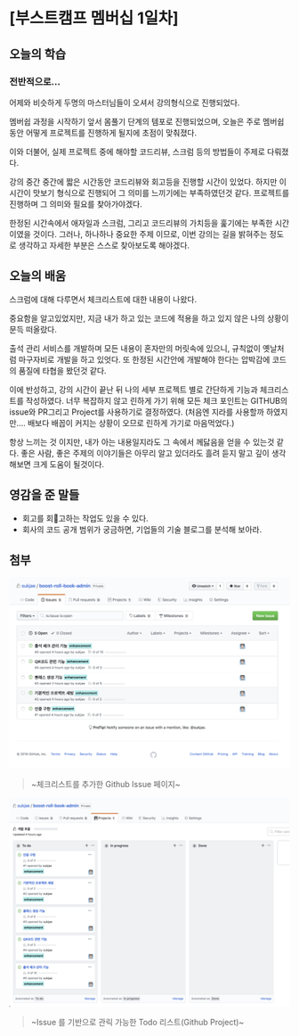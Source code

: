 # [부스트캠프 멤버십 1일차]

## 오늘의 학습

### 전반적으로...

어제와 비슷하게 두명의 마스터님들이 오셔서 강의형식으로 진행되었다. 

멤버쉽 과정을 시작하기 앞서 몸풀기 단계의 템포로 진행되었으며, 오늘은 주로 멤버쉽동안 어떻게 프로젝트를 진행하게 될지에 초점이 맞춰졌다. 

이와 더불어, 실제 프로젝트 중에 해야할 코드리뷰, 스크럼 등의 방법들이 주제로 다뤄졌다. 

강의 중간 중간에 짧은 시간동안 코드리뷰와 회고등을 진행할 시간이 있었다. 
하지만 이 시간이 맛보기 형식으로 진행되어 그 의미를 느끼기에는 부족하였던것 같다. 
프로젝트를 진행하며 그 의미와 필요를 찾아가야겠다. 

한정된 시간속에서 애자일과 스크럼, 그리고 코드리뷰의 가치등을 훑기에는 부족한 시간이였을 것이다. 
그러나, 하나하나 중요한 주제 이므로, 이번 강의는 길을 밝혀주는 정도로 생각하고 자세한 부분은 스스로 찾아보도록 해야겠다. 


## 오늘의 배움

스크럼에 대해 다루면서 체크리스트에 대한 내용이 나왔다. 

중요함을 알고있었지만, 지금 내가 하고 있는 코드에 적용을 하고 있지 않은 나의 상황이 문득 떠올랐다.

출석 관리 서비스를 개발하며 모든 내용이 혼자만의 머릿속에 있으니, 규칙없이 옛날처럼 마구자비로 개발을 하고 있엇다. 
또 한정된 시간안에 개발해야 한다는 압박감에 코드의 품질에 타협을 봤던것 같다. 

이에 반성하고, 강의 시간이 끝난 뒤 나의 세부 프로젝트 별로 간단하게 기능과 체크리스트를 작성하였다. 
너무 복잡하지 않고 린하게 가기 위해 모든 체크 포인트는 GITHUB의 issue와 PR그리고 Project를 사용하기로 결정하였다. (처음엔 지라를 사용할까 하였지만.... 배보다 배꼽이 커지는 상황이 오므로 린하게 가기로 마음먹었다.)

항상 느끼는 것 이지만, 내가 아는 내용일지라도 그 속에서 께닳음을 얻을 수 있는것 같다. 
좋은 사람, 좋은 주제의 이야기들은 아무리 알고 있더라도 흘려 듣지 말고 깊이 생각해보면 크게 도움이 될것이다. 

## 영감을 준 말들

- 회고를 회고하는 작업도 있을 수 있다. 
- 회사의 코드 공개 범위가 궁금하면, 기업들의 기술 블로그를 분석해 보아라. 


## 첨부

![](./1.png)
> ~체크리스트를 추가한 Github Issue 페이지~

![](./2.png)
> ~Issue 를 기반으로 관릭 가능한 Todo 리스트(Github Project)~